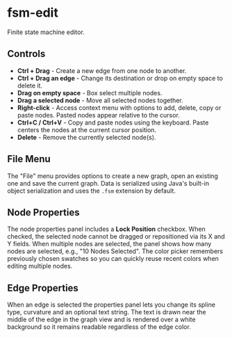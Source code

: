 # fsm-edit
Finite state machine editor.

## Controls

* **Ctrl + Drag** - Create a new edge from one node to another.
* **Ctrl + Drag an edge** - Change its destination or drop on empty space to delete it.
* **Drag on empty space** - Box select multiple nodes.
* **Drag a selected node** - Move all selected nodes together.
* **Right-click** - Access context menu with options to add, delete,
  copy or paste nodes. Pasted nodes appear relative to the cursor.
* **Ctrl+C / Ctrl+V** - Copy and paste nodes using the keyboard. Paste
  centers the nodes at the current cursor position.
* **Delete** - Remove the currently selected node(s).

## File Menu

The "File" menu provides options to create a new graph, open an existing one and save the current graph. Data is serialized using Java's built-in object serialization and uses the `.fsm` extension by default.

## Node Properties

The node properties panel includes a **Lock Position** checkbox. When checked,
the selected node cannot be dragged or repositioned via its X and Y fields.
When multiple nodes are selected, the panel shows how many nodes are selected, e.g., "10 Nodes Selected".
The color picker remembers previously chosen swatches so you can quickly reuse
recent colors when editing multiple nodes.

## Edge Properties

When an edge is selected the properties panel lets you change its spline type,
curvature and an optional text string. The text is drawn near the middle of the
edge in the graph view and is rendered over a white background so it remains
readable regardless of the edge color.
